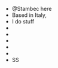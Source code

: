- @Stambec here
- Based in Italy,
- I do stuff
-
-
-
-
-
- SS



<!---
stambec/stambec is a ✨ special ✨ repository because its `README.md` (this file) appears on your GitHub profile.
You can click the Preview link to take a look at your changes.
--->
